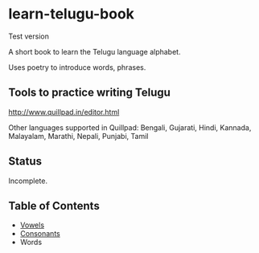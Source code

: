 # learn-telugu-book

Test version

A short book to learn the Telugu language alphabet.

Uses poetry to introduce words, phrases.

Tools to practice writing Telugu
--
http://www.quillpad.in/editor.html

Other languages supported in Quillpad: Bengali, Gujarati, Hindi, Kannada, Malayalam, Marathi, Nepali, Punjabi, Tamil

Status
--
Incomplete.

Table of Contents
--
- [Vowels](alphabet/vowels.md)
- [Consonants](alphabet/consonants.md)
- Words

